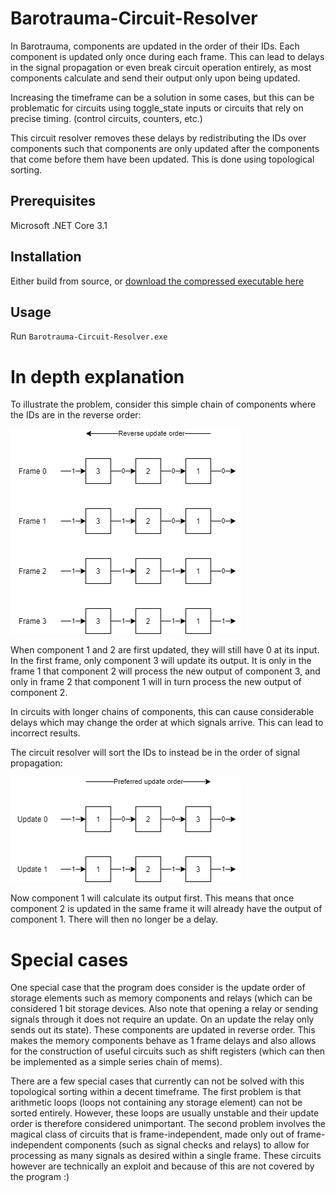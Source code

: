 # Barotrauma-Circuit-Resolver
In Barotrauma, components are updated in the order of their IDs. Each component is updated only once during each frame. This can lead to delays in the signal propagation or even break circuit operation entirely, as most components calculate and send their output only upon being updated. 

Increasing the timeframe can be a solution in some cases, but this can be problematic for circuits using toggle_state inputs or circuits that rely on precise timing. (control circuits, counters, etc.)

This circuit resolver removes these delays by redistributing the IDs over components such that components are only updated after the components that come before them have been updated. This is done using topological sorting.

## Prerequisites
Microsoft .NET Core 3.1

## Installation
Either build from source, or [download the compressed executable here](https://github.com/Jlobblet/Barotrauma-Circuit-Resolver/releases/tag/v1.0.0)

## Usage
Run `Barotrauma-Circuit-Resolver.exe`

# In depth explanation
To illustrate the problem, consider this simple chain of components where the IDs are in the reverse order:

![](example_rev_order.png)

When component 1 and 2 are first updated, they will still have 0 at its input. In the first frame, only component 3 will update its output. It is only in the frame 1 that component 2 will process the new output of component 3, and only in frame 2 that component 1 will in turn process the new output of component 2. 

In circuits with longer chains of components, this can cause considerable delays which may change the order at which signals arrive. This can lead to incorrect results.

The circuit resolver will sort the IDs to instead be in the order of signal propagation: 

![](example_fwd_order.png)

Now component 1 will calculate its output first. This means that once component 2 is updated in the same frame it will already have the output of component 1. There will then no longer be a delay.

# Special cases
One special case that the program does consider is the update order of storage elements such as memory components and relays (which can be considered 1 bit storage devices. Also note that opening a relay or sending signals through it does not require an update. On an update the relay only sends out its state). These components are updated in reverse order. This makes the memory components behave as 1 frame delays and also allows for the construction of useful circuits such as shift registers (which can then be implemented as a simple series chain of mems).

There are a few special cases that currently can not be solved with this topological sorting within a decent timeframe. 
The first problem is that arithmetic loops (loops not containing any storage element) can not be sorted entirely. However, these loops are usually unstable and their update order is therefore considered unimportant. 
The second problem involves the magical class of circuits that is frame-independent, made only out of frame-independent components (such as signal checks and relays) to allow for processing as many signals as desired within a single frame. These circuits however are technically an exploit and because of this are not covered by the program :)

